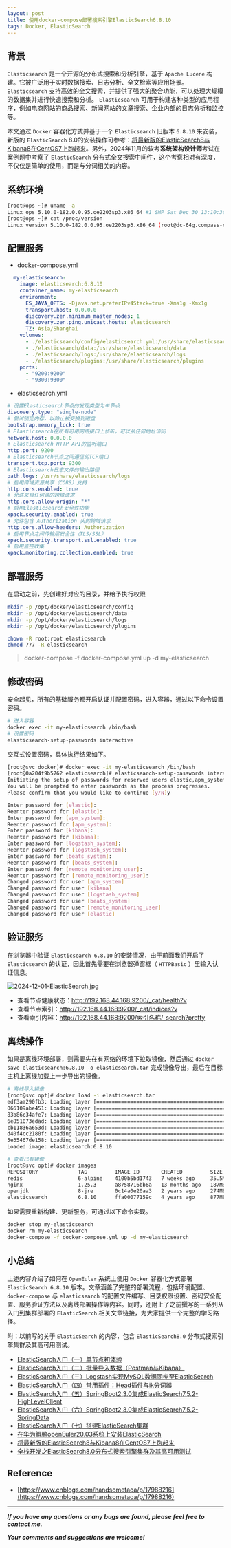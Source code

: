 ```yaml
---
layout: post
title: 使用docker-compose部署搜索引擎ElasticSearch6.8.10
tags: Docker, ElasticSearch
---
```


## 背景

`Elasticsearch` 是一个开源的分布式搜索和分析引擎，基于 `Apache Lucene` 构建。它被广泛用于实时数据搜索、日志分析、全文检索等应用场景。 `Elasticsearch` 支持高效的全文搜索，并提供了强大的聚合功能，可以处理大规模的数据集并进行快速搜索和分析。 `Elasticsearch` 可用于构建各种类型的应用程序，例如电商网站的商品搜索、新闻网站的文章搜索、企业内部的日志分析和监控等。

本文通过 `Docker` 容器化方式并基于一个 `Elasticsearch` 旧版本 `6.8.10` 来安装，新版的 `ElasticSearch` 8.0的安装操作可参考：[将最新版的ElasticSearch8与Kibana8在CentOS7上跑起来](https://heartsuit.blog.csdn.net/article/details/123028697)。另外，2024年11月的软考**系统架构设计师**考试在案例题中考察了 `ElasticSearch` 分布式全文搜索中间件，这个考察相对有深度，不仅仅是简单的使用，而是与分词相关的内容。

## 系统环境

```bash
[root@ops ~]# uname -a
Linux ops 5.10.0-182.0.0.95.oe2203sp3.x86_64 #1 SMP Sat Dec 30 13:10:36 CST 2023 x86_64 x86_64 x86_64 GNU/Linux
[root@ops ~]# cat /proc/version
Linux version 5.10.0-182.0.0.95.oe2203sp3.x86_64 (root@dc-64g.compass-ci) (gcc_old (GCC) 10.3.1, GNU ld (GNU Binutils) 2.37) #1 SMP Sat Dec 30 13:10:36 CST 2023
```

## 配置服务

* docker-compose.yml

```yaml
  my-elasticsearch:
    image: elasticsearch:6.8.10
    container_name: my-elasticsearch
    environment:
      ES_JAVA_OPTS: -Djava.net.preferIPv4Stack=true -Xms1g -Xmx1g
      transport.host: 0.0.0.0
      discovery.zen.minimum_master_nodes: 1
      discovery.zen.ping.unicast.hosts: elasticsearch
      TZ: Asia/Shanghai
    volumes:
      - ./elasticsearch/config/elasticsearch.yml:/usr/share/elasticsearch/config/elasticsearch.yml
      - ./elasticsearch/data:/usr/share/elasticsearch/data
      - ./elasticsearch/logs:/usr/share/elasticsearch/logs
      - ./elasticsearch/plugins:/usr/share/elasticsearch/plugins
    ports:
      - "9200:9200"
      - "9300:9300"
```

* elasticsearch.yml

```yaml
# 设置Elasticsearch节点的发现类型为单节点
discovery.type: "single-node"
# 尝试锁定内存，以防止被交换到磁盘
bootstrap.memory_lock: true
# Elasticsearch在所有可用网络接口上侦听，可以从任何地址访问
network.host: 0.0.0.0
# Elasticsearch HTTP API的监听端口
http.port: 9200
# Elasticsearch节点之间通信的TCP端口
transport.tcp.port: 9300
# Elasticsearch日志文件的输出路径
path.logs: /usr/share/elasticsearch/logs
# 启用跨域资源共享（CORS）支持
http.cors.enabled: true
# 允许来自任何源的跨域请求
http.cors.allow-origin: "*"
# 启用Elasticsearch安全性功能
xpack.security.enabled: true
# 允许包含 Authorization 头的跨域请求
http.cors.allow-headers: Authorization
# 启用节点之间传输层安全性（TLS/SSL）
xpack.security.transport.ssl.enabled: true
# 启用监控收集
xpack.monitoring.collection.enabled: true
```

## 部署服务

在启动之前，先创建好对应的目录，并给予执行权限

```bash
mkdir -p /opt/docker/elasticsearch/config
mkdir -p /opt/docker/elasticsearch/data
mkdir -p /opt/docker/elasticsearch/logs
mkdir -p /opt/docker/elasticsearch/plugins

chown -R root:root elasticsearch
chmod 777 -R elasticsearch
```

> docker-compose -f docker-compose.yml up -d my-elasticsearch

## 修改密码

安全起见，所有的基础服务都开启认证并配置密码，进入容器，通过以下命令设置密码。

```bash
# 进入容器
docker exec -it my-elasticsearch /bin/bash
# 设置密码
elasticsearch-setup-passwords interactive
```

交互式设置密码，具体执行结果如下。

```bash
[root@svc docker]# docker exec -it my-elasticsearch /bin/bash
[root@0a204f9b5762 elasticsearch]# elasticsearch-setup-passwords interactive
Initiating the setup of passwords for reserved users elastic,apm_system,kibana,logstash_system,beats_system,remote_monitoring_user.
You will be prompted to enter passwords as the process progresses.
Please confirm that you would like to continue [y/N]y

Enter password for [elastic]: 
Reenter password for [elastic]: 
Enter password for [apm_system]: 
Reenter password for [apm_system]: 
Enter password for [kibana]: 
Reenter password for [kibana]: 
Enter password for [logstash_system]: 
Reenter password for [logstash_system]: 
Enter password for [beats_system]: 
Reenter password for [beats_system]: 
Enter password for [remote_monitoring_user]: 
Reenter password for [remote_monitoring_user]: 
Changed password for user [apm_system]
Changed password for user [kibana]
Changed password for user [logstash_system]
Changed password for user [beats_system]
Changed password for user [remote_monitoring_user]
Changed password for user [elastic]
```

## 验证服务

在浏览器中验证 `Elasticsearch 6.8.10` 的安装情况，由于前面我们开启了 `Elasticsearch` 的认证，因此首先需要在浏览器弹窗框（ `HTTPBasic` ）里输入认证信息。

![2024-12-01-ElasticSearch.jpg](https://github.com/heartsuit/heartsuit.github.io/raw/master/pictures/2024-12-01-ElasticSearch.jpg)

* 查看节点健康状态：http://192.168.44.168:9200/_cat/health?v
* 查看节点索引：http://192.168.44.168:9200/_cat/indices?v
* 查看索引内容：http://192.168.44.168:9200/索引名称/_search?pretty

## 离线操作

如果是离线环境部署，则需要先在有网络的环境下拉取镜像，然后通过 `docker save elasticsearch:6.8.10 -o elasticsearch.tar` 完成镜像导出，最后在目标主机上离线加载上一步导出的镜像。

```bash
# 离线导入镜像
[root@svc opt]# docker load -i elasticsearch.tar 
edf3aa290fb3: Loading layer [==================================================>]  211.1MB/211.1MB
066109abe451: Loading layer [==================================================>]  359.6MB/359.6MB
83b86c34afe7: Loading layer [==================================================>]  73.86MB/73.86MB
6e851073edad: Loading layer [==================================================>]  379.4kB/379.4kB
cb11836a653d: Loading layer [==================================================>]  241.1MB/241.1MB
d40f4cc2180f: Loading layer [==================================================>]   7.68kB/7.68kB
5e35467de158: Loading layer [==================================================>]  9.728kB/9.728kB
Loaded image: elasticsearch:6.8.10

# 查看已有镜像
[root@svc opt]# docker images
REPOSITORY             TAG         IMAGE ID       CREATED         SIZE
redis                  6-alpine    4100b5bd1743   7 weeks ago     35.5MB
nginx                  1.25.3      a8758716bb6a   13 months ago   187MB
openjdk                8-jre       0c14a0e20aa3   2 years ago     274MB
elasticsearch          6.8.10      ffa00077159c   4 years ago     877MB
```

如果需要重新构建、更新服务，可通过以下命令实现。

```bash
docker stop my-elasticsearch
docker rm my-elasticsearch
docker-compose -f docker-compose.yml up -d my-elasticsearch
```

## 小总结

上述内容介绍了如何在 `OpenEuler` 系统上使用 `Docker` 容器化方式部署 `ElasticSearch 6.8.10` 版本。文章涵盖了完整的部署流程，包括环境配置、 `docker-compose` 与 `elasticsearch` 的配置文件编写、目录权限设置、密码安全配置、服务验证方法以及离线部署操作等内容。同时，还附上了之前撰写的一系列从入门到集群部署的 `ElasticSearch` 相关文章链接，为大家提供一个完整的学习路径。

附：以前写的关于 `ElasticSearch` 的内容，包含 `ElasticSearch8.0` 分布式搜索引擎集群及其高可用测试。

* [ElasticSearch入门（一）单节点初体验](https://blog.csdn.net/u013810234/article/details/104418727)
* [ElasticSearch入门（二）批量导入数据（Postman与Kibana）](https://blog.csdn.net/u013810234/article/details/104465210)
* [ElasticSearch入门（三）Logstash实现MySQL数据同步至ElasticSearch](https://blog.csdn.net/u013810234/article/details/105564688)
* [ElasticSearch入门（四）常用插件：Head插件与ik分词器](https://blog.csdn.net/u013810234/article/details/105586117)
* [ElasticSearch入门（五）SpringBoot2.3.0集成ElasticSearch7.5.2-HighLevelClient](https://blog.csdn.net/u013810234/article/details/107008689)
* [ElasticSearch入门（六）SpringBoot2.3.0集成ElasticSearch7.5.2-SpringData](https://blog.csdn.net/u013810234/article/details/107029008)
* [ElasticSearch入门（七）搭建ElasticSearch集群](https://blog.csdn.net/u013810234/article/details/107032707)
* [在华为鲲鹏openEuler20.03系统上安装ElasticSearch](https://blog.csdn.net/u013810234/article/details/116943431)
* [将最新版的ElasticSearch8与Kibana8在CentOS7上跑起来](https://heartsuit.blog.csdn.net/article/details/123028697)
* [全栈开发之ElasticSearch8.0分布式搜索引擎集群及其高可用测试](https://blog.csdn.net/u013810234/article/details/123033070?spm=1001.2014.3001.5501)

## Reference

* [https://www.cnblogs.com/handsometaoa/p/17988216](https://www.cnblogs.com/handsometaoa/p/17988216)

---

***If you have any questions or any bugs are found, please feel free to contact me.***

***Your comments and suggestions are welcome!***
